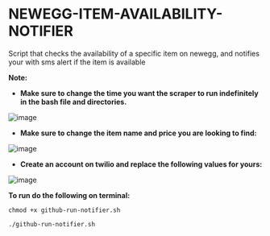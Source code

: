 # NEWEGG-ITEM-AVAILABILITY-NOTIFIER

Script that checks the availability of a specific item on newegg, and notifies your with sms alert if the item is available

**Note:** 

* **Make sure to change the time you want the scraper to run indefinitely in the bash file and directories.**

![image](https://user-images.githubusercontent.com/25104394/39402152-b88b9b3e-4b25-11e8-9adc-d08c8dc4afc6.png)

* **Make sure to change the item name and price you are looking to find:**

![image](https://user-images.githubusercontent.com/25104394/39402145-8bcdc13a-4b25-11e8-886a-e290fcfc81f1.png)

* **Create an account on twilio and replace the following values for yours:**

![image](https://user-images.githubusercontent.com/25104394/39402129-4c10cc68-4b25-11e8-89b1-38056f71eb67.png)

**To run do the following on terminal:**

```
chmod +x github-run-notifier.sh

./github-run-notifier.sh

```


